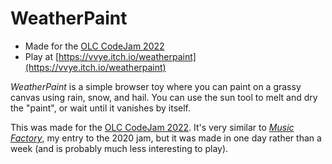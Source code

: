 # WeatherPaint

- Made for the [OLC CodeJam 2022](https://itch.io/jam/olc-codejam-2022)
- Play at [https://vvye.itch.io/weatherpaint](https://vvye.itch.io/weatherpaint)

*WeatherPaint* is a simple browser toy where you can paint on a grassy canvas using rain, snow, and hail. You can use
the sun tool to melt and dry the "paint", or wait until it vanishes by itself.

This was made for the [OLC CodeJam 2022](https://itch.io/jam/olc-codejam-2022). It's very similar to [*Music
Factory*](https://vvye.itch.io/music-factory), my entry to the 2020 jam, but it was made in one day rather than a week
(and is probably much less interesting to play).
